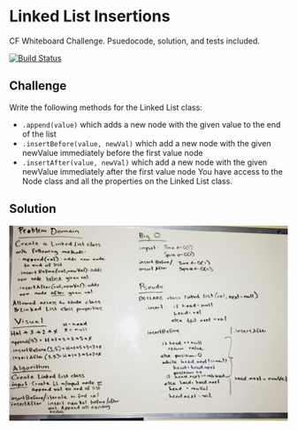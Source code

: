 # Linked List Insertions

CF Whiteboard Challenge. Psuedocode, solution, and tests included.

[![Build Status](https://travis-ci.com/hjmendoza/data-structures-and-algorithms.svg?branch=ll_insertions)](https://travis-ci.com/hjmendoza/data-structures-and-algorithms)

## Challenge
Write the following methods for the Linked List class:
 * `.append(value)` which adds a new node with the given value to the end of the list
 * `.insertBefore(value, newVal)` which add a new node with the given newValue immediately before the first value node
 * `.insertAfter(value, newVal)` which add a new node with the given newValue immediately after the first value node
You have access to the Node class and all the properties on the Linked List class.

## Solution
![Whiteboard Img](https://raw.githubusercontent.com/hjmendoza/data-structures-and-algorithms/master/assets/ll_insertions.jpg)